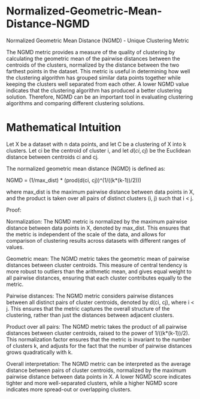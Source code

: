 # Normalized-Geometric-Mean-Distance-NGMD
Normalized Geometric Mean Distance (NGMD) - Unique Clustering Metric

The NGMD metric provides a measure of the quality of clustering by calculating the geometric mean of the pairwise distances between the centroids of the clusters, 
normalized by the distance between the two farthest points in the dataset. This metric is useful in determining 
how well the clustering algorithm has grouped similar data points together while keeping the clusters well separated from each other. 
A lower NGMD value indicates that the clustering algorithm has produced a better clustering solution. 
Therefore, NGMD can be an important tool in evaluating clustering algorithms and comparing different clustering solutions.

# Mathematical Intuition
Let X be a dataset with n data points, and let C be a clustering of X into k clusters. Let ci be the centroid of cluster i, and let $d(ci, cj)$ be the Euclidean distance between centroids ci and cj.

The normalized geometric mean distance (NGMD) is defined as:

NGMD = (1/max_dist) * (prod(d(ci, cj))^(1/((k*(k-1))/2)))

where max_dist is the maximum pairwise distance between data points in X, and the product is taken over all pairs of distinct clusters (i, j) such that i < j.

Proof:

Normalization: The NGMD metric is normalized by the maximum pairwise distance between data points in X, denoted by max_dist. This ensures that the metric is independent of the scale of the data, and allows for comparison of clustering results across datasets with different ranges of values.

Geometric mean: The NGMD metric takes the geometric mean of pairwise distances between cluster centroids. This measure of central tendency is more robust to outliers than the arithmetic mean, and gives equal weight to all pairwise distances, ensuring that each cluster contributes equally to the metric.

Pairwise distances: The NGMD metric considers pairwise distances between all distinct pairs of cluster centroids, denoted by d(ci, cj), where i < j. This ensures that the metric captures the overall structure of the clustering, rather than just the distances between adjacent clusters.

Product over all pairs: The NGMD metric takes the product of all pairwise distances between cluster centroids, raised to the power of 1/((k*(k-1))/2). This normalization factor ensures that the metric is invariant to the number of clusters k, and adjusts for the fact that the number of pairwise distances grows quadratically with k.

Overall interpretation: The NGMD metric can be interpreted as the average distance between pairs of cluster centroids, normalized by the maximum pairwise distance between data points in X. A lower NGMD score indicates tighter and more well-separated clusters, while a higher NGMD score indicates more spread-out or overlapping clusters.
